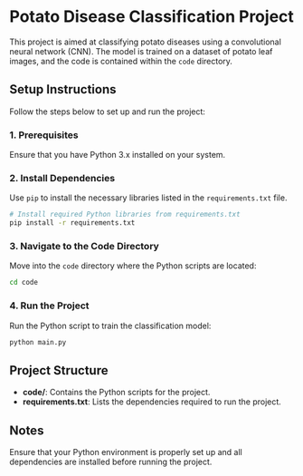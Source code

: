 
# Potato Disease Classification Project

This project is aimed at classifying potato diseases using a convolutional neural network (CNN). The model is trained on a dataset of potato leaf images, and the code is contained within the `code` directory.

## Setup Instructions

Follow the steps below to set up and run the project:

### 1. Prerequisites

Ensure that you have Python 3.x installed on your system.

### 2. Install Dependencies

Use `pip` to install the necessary libraries listed in the `requirements.txt` file.

```bash
# Install required Python libraries from requirements.txt
pip install -r requirements.txt
```

### 3. Navigate to the Code Directory

Move into the `code` directory where the Python scripts are located:

```bash
cd code
```

### 4. Run the Project

Run the Python script to train the classification model:

```bash
python main.py
```

## Project Structure

- **code/**: Contains the Python scripts for the project.
- **requirements.txt**: Lists the dependencies required to run the project.

## Notes

Ensure that your Python environment is properly set up and all dependencies are installed before running the project.
